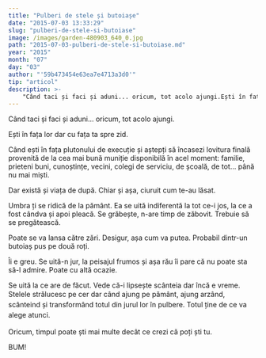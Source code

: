 ```yaml
---
title: "Pulberi de stele și butoiașe"
date: "2015-07-03 13:33:29"
slug: "pulberi-de-stele-si-butoiase"
image: /images/garden-480903_640_0.jpg
path: "2015-07-03-pulberi-de-stele-si-butoiase.md"
year: "2015"
month: "07"
day: "03"
author: "'59b473454e63ea7e4713a3d0'"
tip: "articol"
description: >-
    "Când taci și faci și aduni... oricum, tot acolo ajungi.Ești în fața lor dar cu fața ta spre zid.Când ești în fața plutonului de execuție și aștepți să încasezi lovitura finală provenită de la cea ma"
---
```

<div class="kg-card-markdown"><p>Când taci și faci și aduni... oricum, tot acolo ajungi.</p>
<p>Ești în fața lor dar cu fața ta spre zid.</p>
<p>Când ești în fața plutonului de execuție și aștepți să încasezi lovitura finală provenită de la cea mai bună muniție disponibilă în acel moment: familie, prieteni buni, cunoștințe, vecini, colegi de serviciu, de școală, de tot… până nu mai miști.</p>
<p>Dar există și viața de după. Chiar și așa, ciuruit cum te-au lăsat.</p>
<p>Umbra ți se ridică de la pământ. Ea se uită indiferentă la tot ce-i jos, la ce a fost cândva și apoi pleacă. Se grăbește, n-are timp de zăbovit. Trebuie să se pregătească.</p>
<p>Poate se va lansa către zări. Desigur, așa cum va putea. Probabil dintr-un butoiaș pus pe două roți.</p>
<p>Îi e greu. Se uită-n jur, la peisajul frumos și așa rău îi pare că nu poate sta să-l admire. Poate cu altă ocazie.</p>
<p>Se uită la ce are de făcut. Vede că-i lipsește scânteia dar încă e vreme. Stelele<span style="line-height: 20.7999992370605px;"> </span>strălucesc<span style="line-height: 20.7999992370605px;"> pe cer dar când ajung pe </span>pământ<span style="line-height: 20.7999992370605px;">, ajung arzând, scânteind și transformând totul din jurul lor în pulbere. Totul ține de ce va alege atunci.</span> </p>
<p>Oricum, timpul poate ști mai multe decât ce crezi că poți ști tu.</p>
<p>BUM!</p>
<p> </p>
<p> </p>
</div>
    